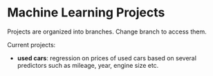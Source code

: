 # Machine Learning Projects

Projects are organized into branches.
Change branch to access them.


Current projects:
- **used cars**: regression on prices of used cars based
on several predictors such as mileage, year, engine size etc.